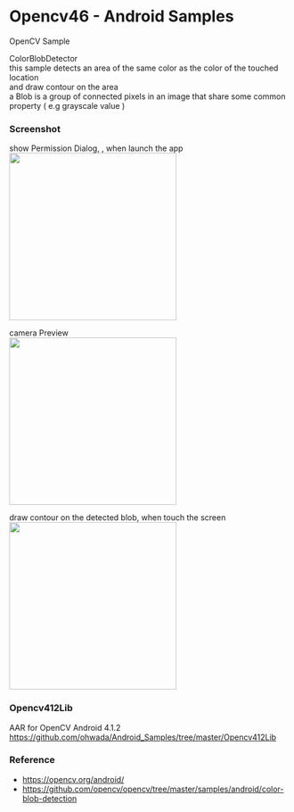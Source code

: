 Opencv46 - Android Samples
===============

OpenCV Sample <br/>

ColorBlobDetector <br/>
this sample detects an area of ​​the same color as the color of the touched location <br/>
and draw contour on the area <br/>
a Blob is a group of connected pixels in an image that share some common property ( e.g grayscale value )  <br/>

### Screenshot <br/>
show Permission Dialog, , when launch the app <br/>
<image src="https://raw.githubusercontent.com/ohwada/Android_Samples/master/Opencv46/screensht/opencv46_camra_permission.png" width="300" /><br/>

camera Preview <br/>
<image src="https://raw.githubusercontent.com/ohwada/Android_Samples/master/Opencv46/screensht/opencv46_preview.png" width="300" /><br/>

draw contour on the detected blob, when touch the screen <br/>
<image src="https://raw.githubusercontent.com/ohwada/Android_Samples/master/Opencv46/screensht/opencv46_color_blob_detect.png" width="300" /><br/>


### Opencv412Lib <br/>
AAR for OpenCV Android 4.1.2 <br/>
https://github.com/ohwada/Android_Samples/tree/master/Opencv412Lib <br/>

### Reference <br/>
- https://opencv.org/android/
- https://github.com/opencv/opencv/tree/master/samples/android/color-blob-detection


